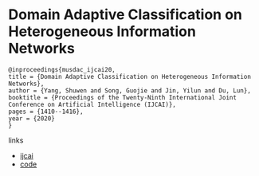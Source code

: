 # Domain Adaptive Classification on Heterogeneous Information Networks

```
@inproceedings{musdac_ijcai20,
title = {Domain Adaptive Classification on Heterogeneous Information Networks},
author = {Yang, Shuwen and Song, Guojie and Jin, Yilun and Du, Lun},
booktitle = {Proceedings of the Twenty-Ninth International Joint Conference on Artificial Intelligence (IJCAI)},
pages = {1410--1416},
year = {2020}
}
```

links
- [ijcai](https://www.ijcai.org/Proceedings/2020/196)
- [code](https://github.com/PKUterran/MuSDAC)
